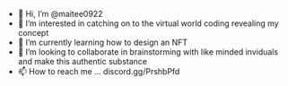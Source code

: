 - 👋 Hi, I’m @maitee0922
- 👀 I’m interested in catching on to the virtual world coding revealing my concept
- 🌱 I’m currently learning how to design an NFT
- 💞️ I’m looking to collaborate in brainstorming with like minded inviduals and make this authentic substance 
- 📫 How to reach me ... discord.gg/PrshbPfd

<!---
maitee0922/maitee0922 is a ✨ special ✨ repository because its `README.md` (this file) appears on your GitHub profile.
You can click the Preview link to take a look at your changes.
--->
